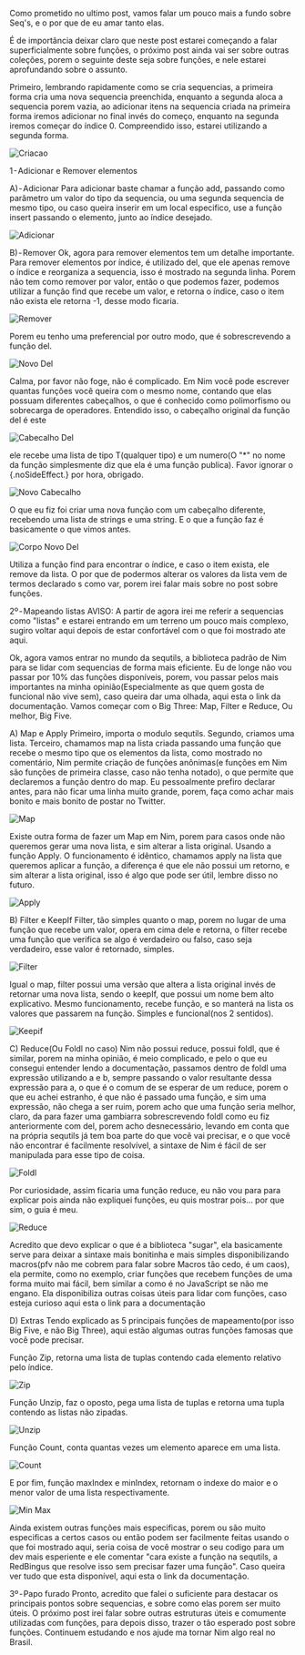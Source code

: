 Como prometido no ultimo post, vamos falar um pouco mais a fundo sobre Seq's, e o por que de eu amar tanto elas.

É de importância deixar claro que neste post estarei começando a falar superficialmente sobre funções, o próximo post ainda vai ser sobre outras coleções, porem o seguinte deste seja sobre funções, e nele estarei aprofundando sobre o assunto.

Primeiro, lembrando rapidamente como se cria sequencias, a primeira forma cria uma nova sequencia preenchida, enquanto a segunda aloca a sequencia porem vazia, ao adicionar itens na sequencia criada na primeira forma iremos adicionar no final invés do começo, enquanto na segunda iremos começar do índice 0. Compreendido isso, estarei utilizando a segunda forma.

![Criacao](Imagens/criarsequencias.png)

1 - Adicionar e Remover elementos

A) - Adicionar
Para adicionar baste chamar a função add, passando como parâmetro um valor do tipo da sequencia, ou uma segunda sequencia de mesmo tipo, ou caso queira inserir em um local especifico, use a função insert passando o elemento, junto ao índice desejado.

![Adicionar](Imagens/adicionar.png)

B) - Remover
Ok, agora para remover elementos tem um detalhe importante. Para remover elementos por índice, é utilizado del, que ele apenas remove o índice e reorganiza a sequencia, isso é mostrado na segunda linha. Porem não tem como remover por valor, então o que podemos fazer, podemos utilizar a função find que recebe um valor, e retorna o índice, caso o item não exista ele retorna -1, desse modo ficaria.

![Remover](Imagens/remover.png)

Porem eu tenho uma preferencial por outro modo, que é sobrescrevendo a função del. 

![Novo Del](Imagens/novoDel.png)

Calma, por favor não foge, não é complicado. Em Nim você pode escrever quantas funções você queira com o mesmo nome, contando que elas possuam diferentes cabeçalhos, o que é conhecido como polimorfismo ou sobrecarga de operadores. Entendido isso, o cabeçalho original da função del é este

![Cabecalho Del](Imagens/cabe%C3%A7alhoDel.png)

ele recebe uma lista de tipo T(qualquer tipo) e um numero(O "*" no nome da função simplesmente diz que ela é uma função publica). Favor ignorar o {.noSideEffect.} por hora, obrigado.

![Novo Cabecalho](Imagens/novoDelCabecalho.png)

O que eu fiz foi criar uma nova função com um cabeçalho diferente, recebendo uma lista de strings e uma string. E o que a função faz é basicamente o que vimos antes.

![Corpo Novo Del](Imagens/corpoNovoDel.png)

Utiliza a função find para encontrar o índice, e caso o item exista, ele remove da lista. O por que de podermos alterar os valores da lista vem de termos declarado s como var, porem irei falar mais sobre no post sobre funções.

2º - Mapeando listas
AVISO: A partir de agora irei me referir a sequencias como "listas" e estarei entrando em um terreno um pouco mais complexo, sugiro voltar aqui depois de estar confortável com o que foi mostrado ate aqui.

Ok, agora vamos entrar no mundo da sequtils, a biblioteca padrão de Nim para se lidar com sequencias de forma mais eficiente. Eu de longe não vou passar por 10% das funções disponíveis, porem, vou passar pelos mais importantes na minha opinião(Especialmente as que quem gosta de funcional não vive sem), caso queira dar uma olhada, aqui esta o link da documentação. Vamos começar com o Big Three: Map, Filter e Reduce, Ou melhor, Big Five.

A) Map e Apply
Primeiro, importa o modulo sequtils. Segundo, criamos uma lista. Terceiro, chamamos map na lista criada passando uma função que recebe o mesmo tipo que os elementos da lista, como mostrado no comentário, Nim permite criação de funções anônimas(e funções em Nim são funções de primeira classe, caso não tenha notado), o que permite que declaremos a função dentro do map. Eu pessoalmente prefiro declarar antes, para não ficar uma linha muito grande, porem, faça como achar mais bonito e mais bonito de postar no Twitter.

![Map](Imagens/map.png)

Existe outra forma de fazer um Map em Nim, porem para casos onde não queremos gerar uma nova lista, e sim alterar a lista original. Usando a função Apply. O funcionamento é idêntico, chamamos apply na lista que queremos aplicar a função, a diferença é que ele não possui um retorno, e sim alterar a lista original, isso é algo que pode ser útil, lembre disso no futuro.

![Apply](Imagens/apply.png)

B) Filter e KeepIf
Filter, tão simples quanto o map, porem no lugar de uma função que recebe um valor, opera em cima dele e retorna, o filter recebe uma função que verifica se algo é verdadeiro ou falso, caso seja verdadeiro, esse valor é retornado, simples.

![Filter](Imagens/filter.png)

Igual o map, filter possui uma versão que altera a lista original invés de retornar uma nova lista, sendo o keepIf, que possui um nome bem alto explicativo. Mesmo funcionamento, recebe função, e so manterá na lista os valores que passarem na função. Simples e funcional(nos 2 sentidos).

![Keepif](Imagens/keepif.png)

C) Reduce(Ou Foldl no caso)
Nim não possui reduce, possui foldl, que é similar, porem na minha opinião, é meio complicado, e pelo o que eu consegui entender lendo a documentação, passamos dentro de foldl uma expressão utilizando a e b, sempre passando o valor resultante dessa expressão para a, o que é o comum de se esperar de um reduce, porem o que eu achei estranho, é que não é passado uma função, e sim uma expressão, não chega a ser ruim, porem acho que uma função seria melhor, claro, da para fazer uma gambiarra sobrescrevendo foldl como eu fiz anteriormente com del, porem acho desnecessário, levando em conta que na própria sequtils já tem boa parte do que você vai precisar, e o que você não encontrar é facilmente resolvível, a sintaxe de Nim é fácil de ser manipulada para esse tipo de coisa. 

![Foldl](Imagens/reduce.png)

Por curiosidade, assim ficaria uma função reduce, eu não vou para para explicar pois ainda não expliquei funções, eu quis mostrar pois... por que sim, o guia é meu. 

![Reduce](Imagens/novoReduce.png)

Acredito que devo explicar o que é a biblioteca "sugar", ela basicamente serve para deixar a sintaxe mais bonitinha e mais simples disponibilizando macros(pfv não me cobrem para falar sobre Macros tão cedo, é um caos), ela permite, como no exemplo, criar funções que recebem funções de uma forma muito mai fácil, bem similar a como é no JavaScript se não me engano. Ela disponibiliza outras coisas úteis para lidar com funções, caso esteja curioso aqui esta o link para a documentação

D) Extras
Tendo explicado as 5 principais funções de mapeamento(por isso Big Five, e não Big Three), aqui estão algumas outras funções famosas que você pode precisar.

Função Zip, retorna uma lista de tuplas contendo cada elemento relativo pelo índice.

![Zip](Imagens/zip.png)

Função Unzip, faz o oposto, pega uma lista de tuplas e retorna uma tupla contendo as listas não zipadas.

![Unzip](Imagens/unzip.png)

Função Count, conta quantas vezes um elemento aparece em uma lista.

![Count](Imagens/count.png)

E por fim, função maxIndex e minIndex, retornam o indexe do maior e o menor valor de uma lista respectivamente.

![Min Max](Imagens/minMax.png)

Ainda existem outras funções mais especificas, porem ou são muito especificas a certos casos ou então podem ser facilmente feitas usando o que foi mostrado aqui, seria coisa de você mostrar o seu codigo para um dev mais esperiente e ele comentar "cara existe a função na sequtils, a RedBingus que resolve isso sem precisar fazer uma função". Caso queira ver tudo que esta disponível, aqui esta o link da documentação.

3º - Papo furado
Pronto, acredito que falei o suficiente para destacar os principais pontos sobre sequencias, e sobre como elas porem ser muito úteis. O próximo post irei falar sobre outras estruturas úteis e comumente utilizadas com funções, para depois disso, trazer o tão esperado post sobre funções. Continuem estudando e nos ajude ma tornar Nim algo real no Brasil.